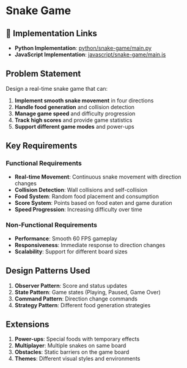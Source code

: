 # Snake Game

## 🔗 Implementation Links
- **Python Implementation**: [python/snake-game/main.py](python/snake-game/main.py)
- **JavaScript Implementation**: [javascript/snake-game/main.js](javascript/snake-game/main.js)

## Problem Statement

Design a real-time snake game that can:

1. **Implement smooth snake movement** in four directions
2. **Handle food generation** and collision detection
3. **Manage game speed** and difficulty progression
4. **Track high scores** and provide game statistics
5. **Support different game modes** and power-ups

## Key Requirements

### Functional Requirements
- **Real-time Movement**: Continuous snake movement with direction changes
- **Collision Detection**: Wall collisions and self-collision
- **Food System**: Random food placement and consumption
- **Score System**: Points based on food eaten and game duration
- **Speed Progression**: Increasing difficulty over time

### Non-Functional Requirements
- **Performance**: Smooth 60 FPS gameplay
- **Responsiveness**: Immediate response to direction changes
- **Scalability**: Support for different board sizes

## Design Patterns Used

1. **Observer Pattern**: Score and status updates
2. **State Pattern**: Game states (Playing, Paused, Game Over)
3. **Command Pattern**: Direction change commands
4. **Strategy Pattern**: Different food generation strategies

## Extensions

1. **Power-ups**: Special foods with temporary effects
2. **Multiplayer**: Multiple snakes on same board
3. **Obstacles**: Static barriers on the game board
4. **Themes**: Different visual styles and environments